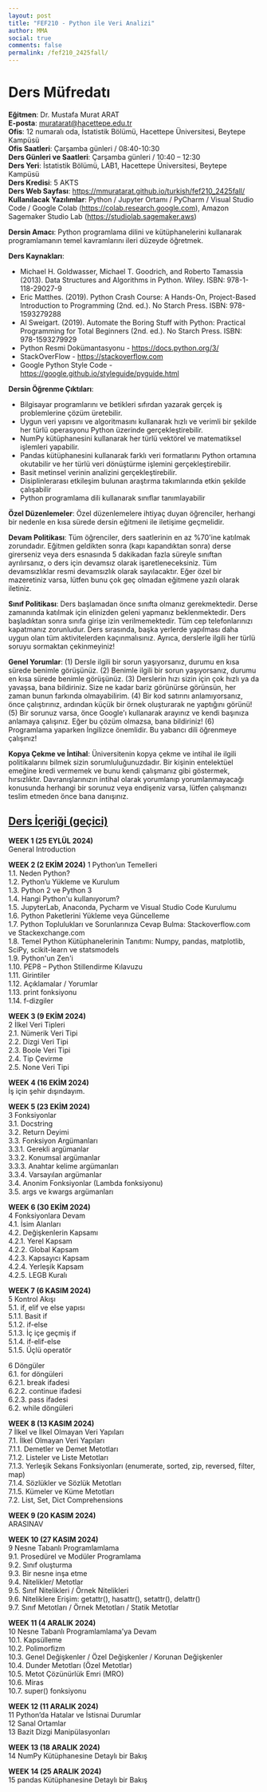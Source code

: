 ```yaml
---
layout: post
title: "FEF210 - Python ile Veri Analizi"
author: MMA
social: true
comments: false
permalink: /fef210_2425fall/
---
```


# Ders Müfredatı

**Eğitmen**: Dr. Mustafa Murat ARAT  \
**E-posta**: muratarat@hacettepe.edu.tr  \
**Ofis**: 12 numaralı oda, İstatistik Bölümü, Hacettepe Üniversitesi, Beytepe Kampüsü  \
**Ofis Saatleri**: Çarşamba günleri / 08:40-10:30  \
**Ders Günleri ve Saatleri**: Çarşamba günleri / 10:40 – 12:30  \
**Ders Yeri**: İstatistik Bölümü, LAB1, Hacettepe Üniversitesi, Beytepe Kampüsü  \
**Ders Kredisi**: 5 AKTS  \
**Ders Web Sayfası**: https://mmuratarat.github.io/turkish/fef210_2425fall/  \
**Kullanılacak Yazılımlar**: Python / Jupyter Ortamı / PyCharm / Visual Studio Code / Google Colab (https://colab.research.google.com), Amazon Sagemaker Studio Lab (https://studiolab.sagemaker.aws)  


**Dersin Amacı**: Python programlama dilini ve kütüphanelerini kullanarak programlamanın temel kavramlarını ileri düzeyde öğretmek.  


**Ders Kaynakları**:
* Michael H. Goldwasser, Michael T. Goodrich, and Roberto Tamassia (2013). Data Structures and Algorithms in Python. Wiley. ISBN: 978-1-118-29027-9
* Eric Matthes. (2019). Python Crash Course: A Hands-On, Project-Based Introduction to Programming (2nd. ed.).  No Starch Press. ISBN: 978-1593279288
* Al Sweigart. (2019). Automate the Boring Stuff with Python: Practical Programming for Total Beginners (2nd. ed.).  No Starch Press. ISBN: 978-1593279929
* Python Resmi Dokümantasyonu - https://docs.python.org/3/
* StackOverFlow - https://stackoverflow.com
* Google Python Style Code - https://google.github.io/styleguide/pyguide.html 


**Dersin Öğrenme Çıktıları**:
* Bilgisayar programlarını ve betikleri sıfırdan yazarak gerçek iş problemlerine çözüm üretebilir.
* Uygun veri yapısını ve algoritmasını kullanarak hızlı ve verimli bir şekilde her türlü operasyonu Python üzerinde gerçekleştirebilir.
* NumPy kütüphanesini kullanarak her türlü vektörel ve matematiksel işlemleri yapabilir.
* Pandas kütüphanesini kullanarak farklı veri formatlarını Python ortamına okutabilir ve her türlü veri dönüştürme işlemini gerçekleştirebilir.
* Basit metinsel verinin analizini gerçekleştirebilir.
* Disiplinlerarası etkileşim bulunan araştırma takımlarında etkin şekilde çalışabilir
* Python programlama dili kullanarak sınıflar tanımlayabilir 


**Özel Düzenlemeler**: Özel düzenlemelere ihtiyaç duyan öğrenciler, herhangi bir nedenle en kısa sürede dersin eğitmeni ile iletişime geçmelidir.


**Devam Politikası**: Tüm öğrenciler, ders saatlerinin en az %70'ine katılmak zorundadır. Eğitmen geldikten sonra (kapı kapandıktan sonra) derse girerseniz veya ders esnasında 5 dakikadan fazla süreyle sınıftan ayrılırsanız, o ders için devamsız olarak işaretleneceksiniz. Tüm devamsızlıklar resmi devamsızlık olarak sayılacaktır. Eğer özel bir mazeretiniz varsa, lütfen bunu çok geç olmadan eğitmene yazılı olarak iletiniz. 


**Sınıf Politikası**: Ders başlamadan önce sınıfta olmanız gerekmektedir. Derse zamanında katılmak için elinizden geleni yapmanız beklenmektedir. Ders başladıktan sonra sınıfa girişe izin verilmemektedir. Tüm cep telefonlarınızı kapatmanız zorunludur. Ders sırasında, başka yerlerde yapılması daha uygun olan tüm aktivitelerden kaçınmalısınız. Ayrıca, derslerle ilgili her türlü soruyu sormaktan çekinmeyiniz! 


**Genel Yorumlar**:
(1) Dersle ilgili bir sorun yaşıyorsanız, durumu en kısa sürede benimle görüşünüz.
(2) Benimle ilgili bir sorun yaşıyorsanız, durumu en kısa sürede benimle görüşünüz.
(3) Derslerin hızı sizin için çok hızlı ya da yavaşsa, bana bildiriniz. Size ne kadar bariz görünürse görünsün, her zaman bunun farkında olmayabilirim.
(4) Bir kod satırını anlamıyorsanız, önce çalıştırınız, ardından küçük bir örnek oluşturarak ne yaptığını görünü!
(5) Bir sorunuz varsa, önce Google'ı kullanarak arayınız ve kendi başınıza anlamaya çalışınız. Eğer bu çözüm olmazsa, bana bildiriniz!
(6) Programlama yaparken İngilizce önemlidir. Bu yabancı dili öğrenmeye çalışınız! 


**Kopya Çekme ve İntihal**: Üniversitenin kopya çekme ve intihal ile ilgili politikalarını bilmek sizin sorumluluğunuzdadır. Bir kişinin entelektüel emeğine kredi vermemek ve bunu kendi çalışmanız gibi göstermek, hırsızlıktır. Davranışlarınızın intihal olarak yorumlanıp yorumlanmayacağı konusunda herhangi bir sorunuz veya endişeniz varsa, lütfen çalışmanızı teslim etmeden önce bana danışınız.


## <u>Ders İçeriği (geçici)</u>

**WEEK 1 (25 EYLÜL 2024)**\
General Introduction

**WEEK 2 (2 EKİM 2024)**
1 Python’un Temelleri<br />
1.1. Neden Python? <br />
1.2. Python’u Yükleme ve Kurulum <br />
1.3. Python 2 ve Python 3 <br />
1.4. Hangi Python'u kullanıyorum? <br />
1.5. JupyterLab, Anaconda, Pycharm ve Visual Studio Code Kurulumu <br />
1.6. Python Paketlerini Yükleme veya Güncelleme <br />
1.7. Python Toplulukları ve Sorunlarınıza Cevap Bulma: Stackoverflow.com ve Stackexchange.com <br />
1.8. Temel Python Kütüphanelerinin Tanıtımı: Numpy, pandas, matplotlib, SciPy, scikit-learn ve statsmodels <br />
1.9. Python'un Zen'i <br />
1.10.	PEP8 – Python Stillendirme Kılavuzu <br />
1.11. Girintiler  <br />
1.12. Açıklamalar / Yorumlar <br />
1.13. print fonksiyonu <br />
1.14. f-dizgiler <br />

**WEEK 3 (9 EKİM 2024)** <br />
2 İlkel Veri Tipleri <br />
2.1. Nümerik Veri Tipi <br />
2.2. Dizgi Veri Tipi <br />
2.3. Boole Veri Tipi  <br />
2.4. Tip Çevirme <br />
2.5. None Veri Tipi <br />

**WEEK 4 (16 EKİM 2024)** <br />
İş için şehir dışındayım.

**WEEK 5 (23 EKİM 2024)** <br />
3 Fonksiyonlar <br />
3.1. Docstring <br />
3.2. Return Deyimi <br />
3.3. Fonksiyon Argümanları <br />
3.3.1.	Gerekli argümanlar <br />
3.3.2.	Konumsal argümanlar <br />
3.3.3.	Anahtar kelime argümanları <br />
3.3.4.	Varsayılan argümanlar <br />
3.4. Anonim Fonksiyonlar (Lambda fonksiyonu) <br />
3.5. args ve kwargs argümanları <br />

**WEEK 6 (30 EKİM 2024)** <br />
4 Fonksiyonlara Devam <br />
4.1. İsim Alanları <br />
4.2. Değişkenlerin Kapsamı <br />
4.2.1.	Yerel Kapsam <br />
4.2.2.	Global Kapsam <br />
4.2.3.	Kapsayıcı Kapsam <br />
4.2.4.	Yerleşik Kapsam <br />
4.2.5.	LEGB Kuralı <br />

**WEEK 7 (6 KASIM 2024)** <br />
5 Kontrol Akışı <br />
5.1. if, elif ve else yapısı <br />
5.1.1.	 Basit if <br />
5.1.2. if-else <br />
5.1.3. İç içe geçmiş if <br />
5.1.4. if-elif-else <br />
5.1.5.	 Üçlü operatör <br />

6 Döngüler <br />
6.1. for döngüleri <br />
6.2.1. break ifadesi <br />
6.2.2. continue ifadesi <br />
6.2.3. pass ifadesi <br />
6.2. while döngüleri <br />

**WEEK 8 (13 KASIM 2024)** <br />
7 İlkel ve İlkel Olmayan Veri Yapıları <br />
7.1. İlkel Olmayan Veri Yapıları <br />
7.1.1. Demetler ve Demet Metotları <br />
7.1.2. Listeler ve Liste Metotları <br />
7.1.3.	 Yerleşik Sekans Fonksiyonları (enumerate, sorted, zip, reversed, filter, map) <br />
7.1.4.	 Sözlükler ve Sözlük Metotları <br />
7.1.5.	 Kümeler ve Küme Metotları <br />
7.2. List, Set, Dict Comprehensions <br />

**WEEK 9 (20 KASIM 2024)** <br />
ARASINAV

**WEEK 10 (27 KASIM 2024)** <br />
9 Nesne Tabanlı Programlamlama <br />
9.1. Prosedürel ve Modüler Programlama <br />
9.2. Sınıf oluşturma <br />
9.3. Bir nesne inşa etme <br />
9.4. Nitelikler/ Metotlar <br />
9.5. Sınıf Nitelikleri / Örnek Nitelikleri <br />
9.6. Niteliklere Erişim: getattr(), hasattr(), setattr(), delattr() <br />
9.7. Sınıf Metotları / Örnek Metotları / Statik Metotlar <br />

**WEEK 11 (4 ARALIK 2024)** <br />
10 Nesne Tabanlı Programlamlama'ya Devam <br />
10.1. Kapsülleme <br />
10.2. Polimorfizm <br />
10.3. Genel Değişkenler / Özel Değişkenler / Korunan Değişkenler <br />
10.4. Dunder Metotları (Özel Metotlar) <br />
10.5. Metot Çözünürlük Emri (MRO) <br />
10.6. Miras <br />
10.7. super() fonksiyonu <br />

**WEEK 12 (11 ARALIK 2024)** <br />
11 Python’da Hatalar ve İstisnai Durumlar <br />
12 Sanal Ortamlar <br />
13 Bazit Dizgi Manipülasyonları  <br />

**WEEK 13 (18 ARALIK 2024)** <br />
14 NumPy Kütüphanesine Detaylı bir Bakış <br />

**WEEK 14 (25 ARALIK 2024)** <br />
15 pandas Kütüphanesine Detaylı bir Bakış <br />
